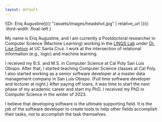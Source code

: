 ```yaml
---
layout: default
---
```


![Dr. Eriq Augustine]({{ "/assets/images/headshot.jpg" | relative_url }}){: .third-width .float-left }

My name is Eriq Augustine, and I am currently a Postdoctoral researcher in Computer Science (Machine Learning)
working in the [LINQS Lab](https://linqs.org) under [Dr. Lise Getoor](https://getoor.linqs.org/) at UC Santa Cruz.
I work at the intersection of relational information (e.g., logic) and machine learning.

I received my B.S. and M.S. in Computer Science at Cal Poly San Luis Obispo.
After that, I started teaching Computer Science classes at Cal Poly.
I also started working as a senior software developer at a master data management company in San Luis Obispo.
(Full time software developer and lecturer at night.)
After paying off loans, it was time to start the next phase of my academic career and start my PhD.
I received my PhD in Computer Science in the winter of 2023.

I believe that developing software is the ultimate supporting field.
It is the job of the software developer to create tools to help other fields accomplish their tasks, not to accomplish the task themselves.
